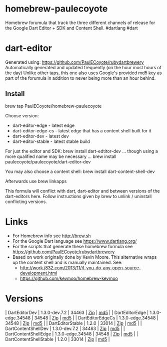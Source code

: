 homebrew-paulecoyote
====================

Homebrew forumula that track the three different channels of release for the Google Dart Editor + SDK and Content Shell.  #dartlang #dart

dart-editor
===========

Generated using: https://github.com/PaulECoyote/rubydartbrewery
Automatically generated and updated frequently (on the hour most hours of the day)
Unlike other taps, this one also uses Google's provided md5 key as part of the forumula in addition to never being more than an hour behind.

Install
-------
brew tap PaulECoyote/homebrew-paulecoyote

Choose version:
* dart-editor-edge - latest edge
* dart-editor-edge-cs - latest edge that has a content shell built for it
* dart-editor-dev - latest dev
* dart-editor-stable - latest stable build

For just the editor and SDK:
brew install dart-edtitor-dev
... though using a more qualified name may be necessary ...
brew install paulecoyote/paulecoyote/dart-editor-dev

You may also choose a content shell:
brew install dart-content-shell-dev

Afterwards use 
brew linkapps

This formula will conflict with dart, dart-editor and between versions of the dart-editors here.  Follow instructions given by brew to unlink / uninstall conflicting versions.

Links
=====
* For Homebrew info see http://brew.sh
* For the Google Dart language see https://www.dartlang.org/
* For the scripts that generate these homebrew formula see https://github.com/PaulECoyote/rubydartbrewery
* Based on work originally done by Kevin Moore. This alternative wraps up the content shell and is manually maintained.  See: 
    * http://work.j832.com/2013/11/if-you-do-any-open-source-development.html
    * https://github.com/kevmoo/homebrew-kevmoo

Versions
========
| DartEditorDev | 1.3.0-dev.7.2 | 34463 | [Zip](http://gsdview.appspot.com/dart-archive/channels/dev/release/34463/editor/darteditor-macos-x64.zip) | [md5](http://gsdview.appspot.com/dart-archive/channels/dev/release/34463/editor/darteditor-macos-x64.zip.md5sum) |
| DartEditorEdge | 1.3.0-edge.34548 | 34548 | [Zip](http://gsdview.appspot.com/dart-archive/channels/be/raw/34548/editor/darteditor-macos-x64.zip) | [md5](http://gsdview.appspot.com/dart-archive/channels/be/raw/34548/editor/darteditor-macos-x64.zip.md5sum) |
| DartEditorEdgeCs | 1.3.0-edge.34548 | 34548 | [Zip](http://gsdview.appspot.com/dart-archive/channels/be/raw/34548/editor/darteditor-macos-x64.zip) | [md5](http://gsdview.appspot.com/dart-archive/channels/be/raw/34548/editor/darteditor-macos-x64.zip.md5sum) |
| DartEditorStable | 1.2.0 | 33014 | [Zip](http://gsdview.appspot.com/dart-archive/channels/stable/release/33014/editor/darteditor-macos-x64.zip) | [md5](http://gsdview.appspot.com/dart-archive/channels/stable/release/33014/editor/darteditor-macos-x64.zip.md5sum) |
| DartContentShellDev | 1.3.0-dev.7.2 | 34463 | [Zip](http://gsdview.appspot.com/dart-archive/channels/dev/release/34463/dartium/content_shell-macos-ia32-release.zip) | [md5](http://gsdview.appspot.com/dart-archive/channels/dev/release/34463/dartium/content_shell-macos-ia32-release.zip.md5sum) |
| DartContentShellEdge | 1.3.0-edge.34548 | 34548 | [Zip](http://gsdview.appspot.com/dart-archive/channels/be/raw/34548/dartium/content_shell-macos-ia32-release.zip) | [md5](http://gsdview.appspot.com/dart-archive/channels/be/raw/34548/dartium/content_shell-macos-ia32-release.zip.md5sum) |
| DartContentShellStable | 1.2.0 | 33014 | [Zip](http://gsdview.appspot.com/dart-archive/channels/stable/release/33014/dartium/content_shell-macos-ia32-release.zip) | [md5](http://gsdview.appspot.com/dart-archive/channels/stable/release/33014/dartium/content_shell-macos-ia32-release.zip.md5sum) |
